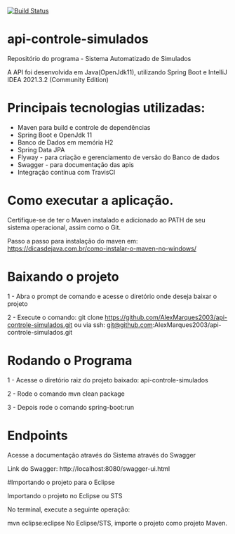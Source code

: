 [![Build Status](https://app.travis-ci.com/AlexMarques2003/api-controle-simulados.svg?branch=main)](https://app.travis-ci.com/AlexMarques2003/api-controle-simulados)
# api-controle-simulados

Repositório do programa - Sistema Automatizado de Simulados

A API foi desenvolvida em Java(OpenJdk11), utilizando Spring Boot e IntelliJ IDEA 2021.3.2 (Community Edition)

# Principais tecnologias utilizadas:

- Maven para build e controle de dependências
- Spring Boot e OpenJdk 11
- Banco de Dados em memória H2
- Spring Data JPA
- Flyway - para criação e gerenciamento de versão do Banco de dados
- Swagger - para documentação das apis
- Integração contínua com TravisCI

# Como executar a aplicação.

Certifique-se de ter o Maven instalado e adicionado ao PATH de seu sistema operacional, assim como o Git.

Passo a passo para instalação do maven em: https://dicasdejava.com.br/como-instalar-o-maven-no-windows/

# Baixando o projeto

1 - Abra o prompt de comando e acesse o diretório onde deseja baixar o projeto

2 - Execute o comando: git clone https://github.com/AlexMarques2003/api-controle-simulados.git ou via ssh: git@github.com:AlexMarques2003/api-controle-simulados.git

# Rodando o Programa

1 - Acesse o diretório raiz do projeto baixado: api-controle-simulados

2 - Rode o comando mvn clean package 

3 - Depois rode o comando spring-boot:run

# Endpoints

Acesse a documentação através do Sistema através do Swagger

Link do Swagger: http://localhost:8080/swagger-ui.html

#Importando o projeto para o Eclipse

Importando o projeto no Eclipse ou STS

No terminal, execute a seguinte operação:

mvn eclipse:eclipse
No Eclipse/STS, importe o projeto como projeto Maven.